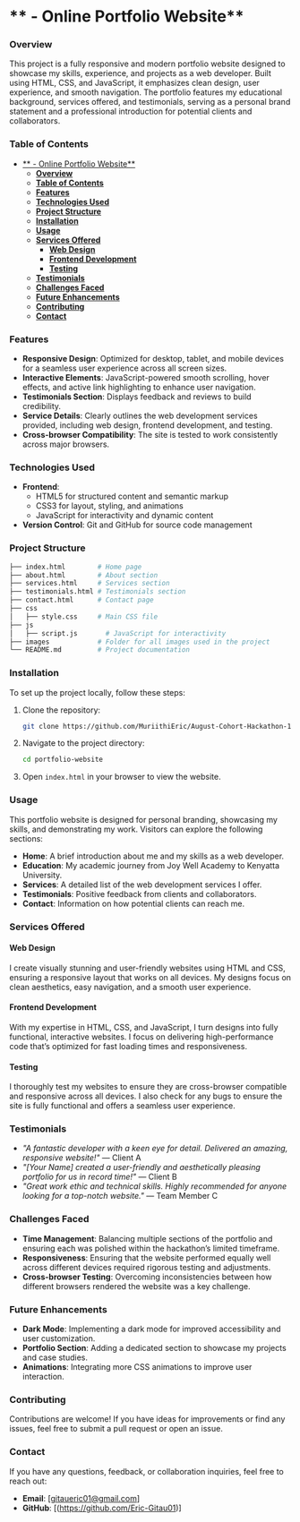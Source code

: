 # ** - Online Portfolio Website**

### **Overview**
This project is a fully responsive and modern portfolio website designed to showcase my skills, experience, and projects as a web developer. Built using HTML, CSS, and JavaScript, it emphasizes clean design, user experience, and smooth navigation. The portfolio features my educational background, services offered, and testimonials, serving as a personal brand statement and a professional introduction for potential clients and collaborators.

### **Table of Contents**
- [\*\* - Online Portfolio Website\*\*](#---online-portfolio-website)
    - [**Overview**](#overview)
    - [**Table of Contents**](#table-of-contents)
    - [**Features**](#features)
    - [**Technologies Used**](#technologies-used)
    - [**Project Structure**](#project-structure)
    - [**Installation**](#installation)
    - [**Usage**](#usage)
    - [**Services Offered**](#services-offered)
      - [**Web Design**](#web-design)
      - [**Frontend Development**](#frontend-development)
      - [**Testing**](#testing)
    - [**Testimonials**](#testimonials)
    - [**Challenges Faced**](#challenges-faced)
    - [**Future Enhancements**](#future-enhancements)
    - [**Contributing**](#contributing)
    - [**Contact**](#contact)

### **Features**
- **Responsive Design**: Optimized for desktop, tablet, and mobile devices for a seamless user experience across all screen sizes.
- **Interactive Elements**: JavaScript-powered smooth scrolling, hover effects, and active link highlighting to enhance user navigation.
- **Testimonials Section**: Displays feedback and reviews to build credibility.
- **Service Details**: Clearly outlines the web development services provided, including web design, frontend development, and testing.
- **Cross-browser Compatibility**: The site is tested to work consistently across major browsers.

### **Technologies Used**
- **Frontend**: 
  - HTML5 for structured content and semantic markup
  - CSS3 for layout, styling, and animations
  - JavaScript for interactivity and dynamic content
- **Version Control**: Git and GitHub for source code management

### **Project Structure**
```bash
├── index.html        # Home page
├── about.html        # About section
├── services.html     # Services section
├── testimonials.html # Testimonials section
├── contact.html      # Contact page
├── css
│   ├── style.css     # Main CSS file
├── js
│   ├── script.js       # JavaScript for interactivity
├── images            # Folder for all images used in the project
└── README.md         # Project documentation
```

### **Installation**
To set up the project locally, follow these steps:

1. Clone the repository:
   ```bash
   git clone https://github.com/MuriithiEric/August-Cohort-Hackathon-1.git
   ```
2. Navigate to the project directory:
   ```bash
   cd portfolio-website
   ```
3. Open `index.html` in your browser to view the website.

### **Usage**
This portfolio website is designed for personal branding, showcasing my skills, and demonstrating my work. Visitors can explore the following sections:
- **Home**: A brief introduction about me and my skills as a web developer.
- **Education**: My academic journey from Joy Well Academy to Kenyatta University.
- **Services**: A detailed list of the web development services I offer.
- **Testimonials**: Positive feedback from clients and collaborators.
- **Contact**: Information on how potential clients can reach me.


### **Services Offered**

#### **Web Design**
I create visually stunning and user-friendly websites using HTML and CSS, ensuring a responsive layout that works on all devices. My designs focus on clean aesthetics, easy navigation, and a smooth user experience.

#### **Frontend Development**
With my expertise in HTML, CSS, and JavaScript, I turn designs into fully functional, interactive websites. I focus on delivering high-performance code that’s optimized for fast loading times and responsiveness.

#### **Testing**
I thoroughly test my websites to ensure they are cross-browser compatible and responsive across all devices. I also check for any bugs to ensure the site is fully functional and offers a seamless user experience.

### **Testimonials**
- *"A fantastic developer with a keen eye for detail. Delivered an amazing, responsive website!"* — Client A
- *"[Your Name] created a user-friendly and aesthetically pleasing portfolio for us in record time!"* — Client B
- *"Great work ethic and technical skills. Highly recommended for anyone looking for a top-notch website."* — Team Member C

### **Challenges Faced**
- **Time Management**: Balancing multiple sections of the portfolio and ensuring each was polished within the hackathon’s limited timeframe.
- **Responsiveness**: Ensuring that the website performed equally well across different devices required rigorous testing and adjustments.
- **Cross-browser Testing**: Overcoming inconsistencies between how different browsers rendered the website was a key challenge.

### **Future Enhancements**
- **Dark Mode**: Implementing a dark mode for improved accessibility and user customization.
- **Portfolio Section**: Adding a dedicated section to showcase my projects and case studies.
- **Animations**: Integrating more CSS animations to improve user interaction.

### **Contributing**
Contributions are welcome! If you have ideas for improvements or find any issues, feel free to submit a pull request or open an issue.

### **Contact**
If you have any questions, feedback, or collaboration inquiries, feel free to reach out:

- **Email**: [gitaueric01@gmail.com]
- **GitHub**: [(https://github.com/Eric-Gitau01)]
